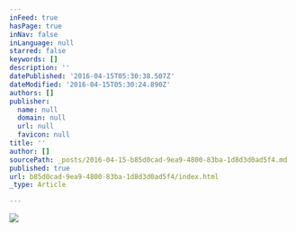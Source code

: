 ```yaml
---
inFeed: true
hasPage: true
inNav: false
inLanguage: null
starred: false
keywords: []
description: ''
datePublished: '2016-04-15T05:30:38.507Z'
dateModified: '2016-04-15T05:30:24.890Z'
authors: []
publisher:
  name: null
  domain: null
  url: null
  favicon: null
title: ''
author: []
sourcePath: _posts/2016-04-15-b85d0cad-9ea9-4800-83ba-1d8d3d0ad5f4.md
published: true
url: b85d0cad-9ea9-4800-83ba-1d8d3d0ad5f4/index.html
_type: Article

---
```

![](https://the-grid-user-content.s3-us-west-2.amazonaws.com/364eb094-a222-46aa-8870-16f33f01a690.jpg)